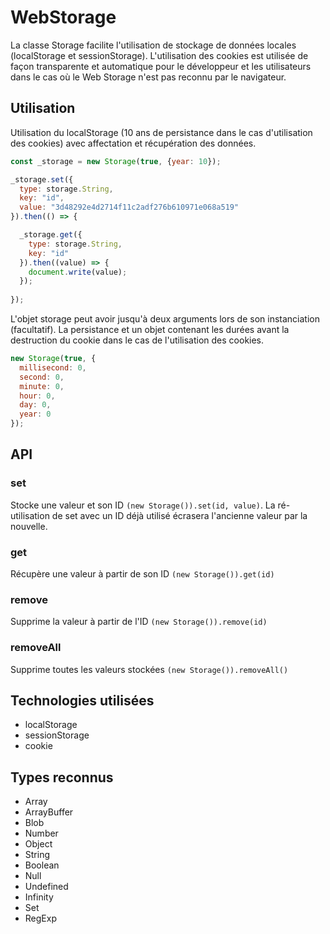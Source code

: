 # WebStorage

La classe Storage facilite l'utilisation de stockage de données locales (localStorage et sessionStorage). L'utilisation des cookies est utilisée de façon transparente et automatique pour le développeur et les utilisateurs dans le cas où le Web Storage n'est pas reconnu par le navigateur.

## Utilisation

Utilisation du localStorage (10 ans de persistance dans le cas d'utilisation des cookies) avec affectation et récupération des données.

```javascript
const _storage = new Storage(true, {year: 10});

_storage.set({
  type: storage.String,
  key: "id",
  value: "3d48292e4d2714f11c2adf276b610971e068a519"
}).then(() => {

  _storage.get({
    type: storage.String,
    key: "id"
  }).then((value) => {
    document.write(value);
  });
  
});
```

L'objet storage peut avoir jusqu'à deux arguments lors de son instanciation (facultatif). La persistance et un objet contenant les durées avant la destruction du cookie dans le cas de l'utilisation des cookies.

```javascript
new Storage(true, {
  millisecond: 0,
  second: 0,
  minute: 0,
  hour: 0,
  day: 0,
  year: 0
});
```

## API

### set

Stocke une valeur et son ID ```(new Storage()).set(id, value)```. La ré-utilisation de set avec un ID déjà utilisé écrasera l'ancienne valeur par la nouvelle.

### get

Récupère une valeur à partir de son ID ```(new Storage()).get(id)```

### remove

Supprime la valeur à partir de l'ID ```(new Storage()).remove(id)```

### removeAll

Supprime toutes les valeurs stockées ```(new Storage()).removeAll()```

## Technologies utilisées  

- localStorage 
- sessionStorage 
- cookie 

## Types reconnus  

- Array 
- ArrayBuffer 
- Blob 
- Number 
- Object 
- String 
- Boolean 
- Null 
- Undefined 
- Infinity 
- Set 
- RegExp 